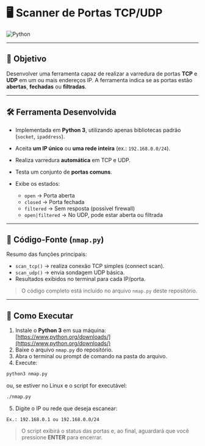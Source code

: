 # 🖥️ Scanner de Portas TCP/UDP

![Python](https://img.shields.io/badge/Python-3.x-blue?logo=python\&logoColor=white)

---

## 🎯 Objetivo

Desenvolver uma ferramenta capaz de realizar a varredura de portas **TCP** e **UDP** em um ou mais endereços IP.
A ferramenta indica se as portas estão **abertas**, **fechadas** ou **filtradas**.

---

## 🛠️ Ferramenta Desenvolvida

* Implementada em **Python 3**, utilizando apenas bibliotecas padrão (`socket`, `ipaddress`).
* Aceita **um IP único** ou **uma rede inteira** (ex.: `192.168.0.0/24`).
* Realiza varredura **automática** em TCP e UDP.
* Testa um conjunto de **portas comuns**.
* Exibe os estados:

  * `open` → Porta aberta
  * `closed` → Porta fechada
  * `filtered` → Sem resposta (possível firewall)
  * `open|filtered` → No UDP, pode estar aberta ou filtrada

---

## 📜 Código-Fonte (`nmap.py`)

Resumo das funções principais:

* `scan_tcp()` → realiza conexão TCP simples (connect scan).
* `scan_udp()` → envia sondagem UDP básica.
* Resultados exibidos no terminal para cada IP/porta.

> O código completo está incluído no arquivo `nmap.py` deste repositório.

---

## 🚀 Como Executar

1. Instale o **Python 3** em sua máquina: [https://www.python.org/downloads/](https://www.python.org/downloads/)
2. Baixe o arquivo `nmap.py` do repositório.
3. Abra o terminal ou prompt de comando na pasta do arquivo.
4. Execute:

```bash
python3 nmap.py
```

ou, se estiver no Linux e o script for executável:

```bash
./nmap.py
```

5. Digite o IP ou rede que deseja escanear:

```
Ex.: 192.168.0.1 ou 192.168.0.0/24
```

> O script exibirá o status das portas e, ao final, aguardará que você pressione **ENTER** para encerrar.


